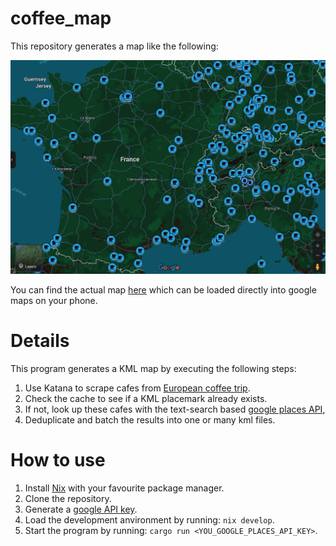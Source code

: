 # coffee_map

This repository generates a map like the following:

![Image cannot be loaded](/assets/example.png)

You can find the actual map [here](https://www.google.com/maps/d/edit?mid=1VM-v9bgc7FdRIzAWzl3ksTIkHcxAlqs&usp=drive_link) which can be loaded directly into google maps on your phone.

# Details
This program generates a KML map by executing the following steps:

1. Use Katana to scrape cafes from [European coffee trip](europeancoffeetrip.com).
1. Check the cache to see if a KML placemark already exists.
1. If not, look up these cafes with the text-search based [google places API](https://developers.google.com/maps/documentation/places/web-service/text-search),
1. Deduplicate and batch the results into one or many kml files.

# How to use
1. Install [Nix](https://nixos.org/) with your favourite package manager.
1. Clone the repository.
1. Generate a [google API key](https://developers.google.com/maps/documentation/places/web-service/get-api-key).
1. Load the development anvironment by running: `nix develop`.
1. Start the program by running: `cargo run <YOU_GOOGLE_PLACES_API_KEY>`.



